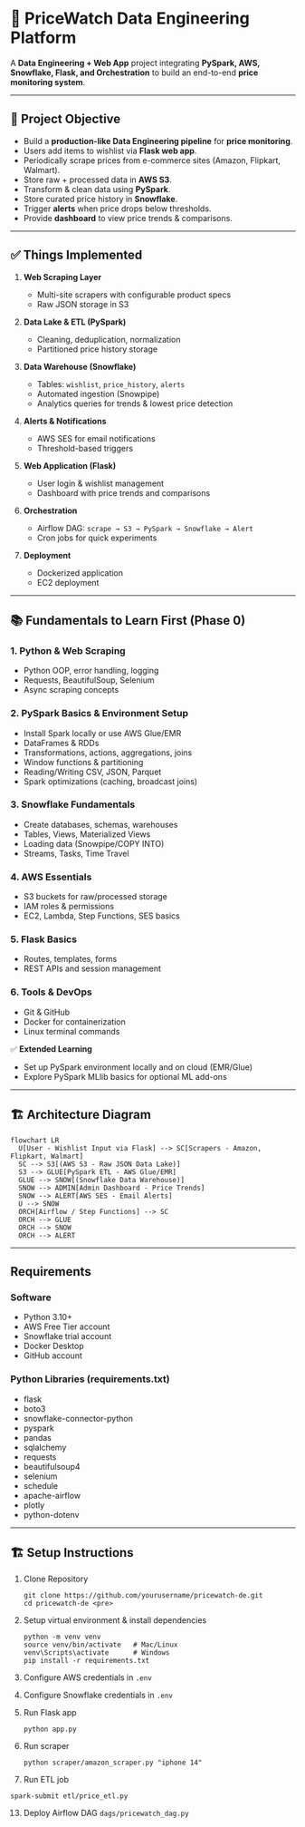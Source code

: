 # 🛒 PriceWatch Data Engineering Platform

A **Data Engineering + Web App** project integrating **PySpark, AWS, Snowflake, Flask, and Orchestration** to build an end-to-end **price monitoring system**.

---

## 🎯 Project Objective

- Build a **production-like Data Engineering pipeline** for **price monitoring**.
- Users add items to wishlist via **Flask web app**.
- Periodically scrape prices from e-commerce sites (Amazon, Flipkart, Walmart).
- Store raw + processed data in **AWS S3**.
- Transform & clean data using **PySpark**.
- Store curated price history in **Snowflake**.
- Trigger **alerts** when price drops below thresholds.
- Provide **dashboard** to view price trends & comparisons.

---

## ✅ Things Implemented

1. **Web Scraping Layer**
   - Multi-site scrapers with configurable product specs
   - Raw JSON storage in S3

2. **Data Lake & ETL (PySpark)**
   - Cleaning, deduplication, normalization
   - Partitioned price history storage

3. **Data Warehouse (Snowflake)**
   - Tables: `wishlist`, `price_history`, `alerts`
   - Automated ingestion (Snowpipe)
   - Analytics queries for trends & lowest price detection

4. **Alerts & Notifications**
   - AWS SES for email notifications
   - Threshold-based triggers

5. **Web Application (Flask)**
   - User login & wishlist management
   - Dashboard with price trends and comparisons

6. **Orchestration**
   - Airflow DAG: `scrape → S3 → PySpark → Snowflake → Alert`
   - Cron jobs for quick experiments

7. **Deployment**
   - Dockerized application
   - EC2 deployment

---

## 📚 Fundamentals to Learn First (Phase 0)

### 1. Python & Web Scraping
- Python OOP, error handling, logging
- Requests, BeautifulSoup, Selenium
- Async scraping concepts

### 2. PySpark Basics & Environment Setup
- Install Spark locally or use AWS Glue/EMR
- DataFrames & RDDs
- Transformations, actions, aggregations, joins
- Window functions & partitioning
- Reading/Writing CSV, JSON, Parquet
- Spark optimizations (caching, broadcast joins)

### 3. Snowflake Fundamentals
- Create databases, schemas, warehouses
- Tables, Views, Materialized Views
- Loading data (Snowpipe/COPY INTO)
- Streams, Tasks, Time Travel

### 4. AWS Essentials
- S3 buckets for raw/processed storage
- IAM roles & permissions
- EC2, Lambda, Step Functions, SES basics

### 5. Flask Basics
- Routes, templates, forms
- REST APIs and session management

### 6. Tools & DevOps
- Git & GitHub
- Docker for containerization
- Linux terminal commands

✅ **Extended Learning**
- Set up PySpark environment locally and on cloud (EMR/Glue)
- Explore PySpark MLlib basics for optional ML add-ons

---

## 🏗 Architecture Diagram

```mermaid
flowchart LR
  U[User - Wishlist Input via Flask] --> SC[Scrapers - Amazon, Flipkart, Walmart]
  SC --> S3[(AWS S3 - Raw JSON Data Lake)]
  S3 --> GLUE[PySpark ETL - AWS Glue/EMR]
  GLUE --> SNOW[(Snowflake Data Warehouse)]
  SNOW --> ADMIN[Admin Dashboard - Price Trends]
  SNOW --> ALERT[AWS SES - Email Alerts]
  U --> SNOW
  ORCH[Airflow / Step Functions] --> SC
  ORCH --> GLUE
  ORCH --> SNOW
  ORCH --> ALERT
```

---

## Requirements
### Software
- Python 3.10+
- AWS Free Tier account
- Snowflake trial account
- Docker Desktop
- GitHub account

### Python Libraries (requirements.txt)
- flask
- boto3
- snowflake-connector-python
- pyspark
- pandas
- sqlalchemy
- requests
- beautifulsoup4
- selenium
- schedule
- apache-airflow
- plotly
- python-dotenv

---

## 🏗 Setup Instructions
1. Clone Repository
   ```
   git clone https://github.com/yourusername/pricewatch-de.git
   cd pricewatch-de <pre>
   ```

3. Setup virtual environment & install dependencies
   ```
   python -m venv venv
   source venv/bin/activate   # Mac/Linux
   venv\Scripts\activate      # Windows
   pip install -r requirements.txt
   ```

5. Configure AWS credentials in `.env`

6. Configure Snowflake credentials in `.env`

7. Run Flask app
   ```
   python app.py
   ```

9. Run scraper
   ```
   python scraper/amazon_scraper.py "iphone 14"
   ```

11. Run ETL job
   ```
   spark-submit etl/price_etl.py
   ```

13. Deploy Airflow DAG `dags/pricewatch_dag.py`
